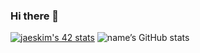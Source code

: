 ### Hi there 👋

<!--
**minsikim-42/minsikim-42** is a ✨ _special_ ✨ repository because its `README.md` (this file) appears on your GitHub profile.

Here are some ideas to get you started:

- 🔭 I’m currently working on ...
- 🌱 I’m currently learning ...
- 👯 I’m looking to collaborate on ...
- 🤔 I’m looking for help with ...
- 💬 Ask me about ...
- 📫 How to reach me: ...
- 😄 Pronouns: ...
- ⚡ Fun fact: ...
-->
[![jaeskim's 42 stats](https://badge42.herokuapp.com/api/stats/minsikim)](https://github.com/JaeSeoKim/badge42)
![name’s GitHub stats](https://github-readme-stats.vercel.app/api?username=minsikim-42&show_icons=true&theme=tokyonight)

